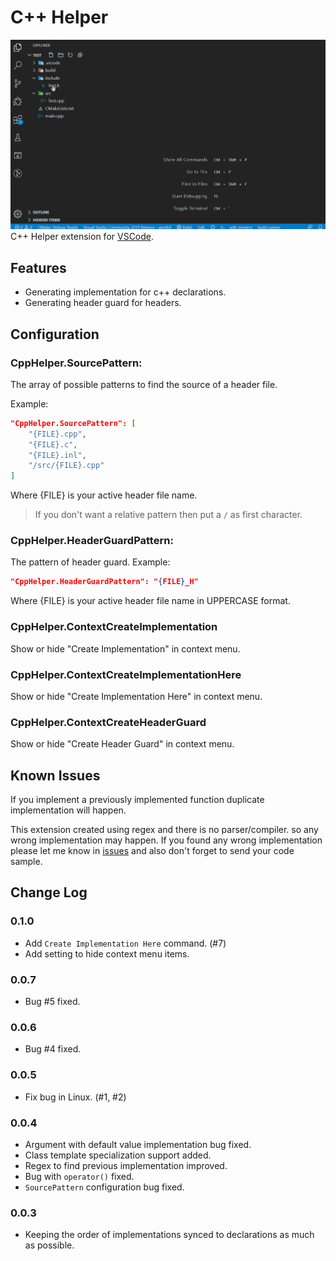 # C++ Helper

![Screen Shot](/images/screenshot.gif)
C++ Helper extension for [VSCode](https://code.visualstudio.com/).

## Features
* Generating implementation for c++ declarations.
* Generating header guard for headers.

## Configuration

### CppHelper.SourcePattern:
The array of possible patterns to find the source of a header file.

Example:
```json
"CppHelper.SourcePattern": [
    "{FILE}.cpp",
    "{FILE}.c",
    "{FILE}.inl",
    "/src/{FILE}.cpp"
]
```
Where {FILE} is your active header file name.
> If you don't want a relative pattern then put a `/` as first character.

### CppHelper.HeaderGuardPattern:
The pattern of header guard.
Example:
```json
"CppHelper.HeaderGuardPattern": "{FILE}_H"
```
Where {FILE} is your active header file name in UPPERCASE format.

### CppHelper.ContextCreateImplementation
Show or hide "Create Implementation" in context menu.

### CppHelper.ContextCreateImplementationHere
Show or hide "Create Implementation Here" in context menu.

### CppHelper.ContextCreateHeaderGuard
Show or hide "Create Header Guard" in context menu.

## Known Issues
If you implement a previously implemented function duplicate implementation will happen.

This extension created using regex and there is no parser/compiler.
so any wrong implementation may happen.
If you found any wrong implementation please let me know in [issues](https://github.com/amir9480/vscode-cpp-helper/issues) and also don't forget to send your code sample.

## Change Log

### 0.1.0
* Add `Create Implementation Here` command. (#7)
* Add setting to hide context menu items.

### 0.0.7
* Bug #5 fixed.

### 0.0.6
* Bug #4 fixed.

### 0.0.5
* Fix bug in Linux. (#1, #2)

### 0.0.4
* Argument with default value implementation bug fixed.
* Class template specialization support added.
* Regex to find previous implementation improved.
* Bug with `operator()` fixed.
* `SourcePattern` configuration bug fixed.

### 0.0.3
* Keeping the order of implementations synced to declarations as much as possible.
